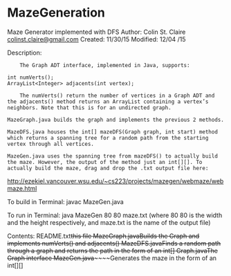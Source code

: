 # MazeGeneration
Maze Generator implemented with DFS
Author: Colin St. Claire colinst.claire@gmail.com
Created: 11/30/15
Modified: 12/04	/15

Description:

    	The Graph ADT interface, implemented in Java, supports:

	int numVerts();
	ArrayList<Integer> adjacents(int vertex);

    	The numVerts() return the number of vertices in a Graph ADT and the adjacents() method returns an ArrayList containing a vertex’s neighbors. Note that this is for an undirected graph.
    
	MazeGraph.java builds the graph and implements the previous 2 methods.

	MazeDFS.java houses the int[] mazeDFS(Graph graph, int start) method which returns a spanning tree for a random path from the starting vertex through all vertices.

	MazeGen.java uses the spanning tree from mazeDFS() to actually build the maze. However, the output of the method just an int[][]. To actually build the maze, drag and drop the .txt output file here: 
http://ezekiel.vancouver.wsu.edu/~cs223/projects/mazegen/webmaze/webmaze.html 
	
	

To build in Terminal:
    	javac MazeGen.java

To run in Terminal:
	java MazeGen 80 80 maze.txt 
	(where 80 80 is the width and the height respectively, and maze.txt is the name of the output file)


Contents:
README.txt~~~~~~~~this file
MazeGraph.java~~~~Builds the Graph and implements numVerts() and adjacents()
MazeDFS.java~~~~~~Finds a random path through a graph and returns the path in the form of an int[]
Graph.java~~~~~~~~The Graph interface
MazeGen.java~~~~~~Generates the maze in the form of an int[][]


